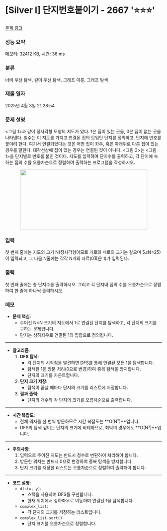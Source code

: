 # [Silver I] 단지번호붙이기 - 2667 '⭐⭐⭐'

[문제 링크](https://www.acmicpc.net/problem/2667) 

### 성능 요약

메모리: 32412 KB, 시간: 36 ms

### 분류

너비 우선 탐색, 깊이 우선 탐색, 그래프 이론, 그래프 탐색

### 제출 일자

2025년 4월 3일 21:28:54

### 문제 설명

<p><그림 1>과 같이 정사각형 모양의 지도가 있다. 1은 집이 있는 곳을, 0은 집이 없는 곳을 나타낸다. 철수는 이 지도를 가지고 연결된 집의 모임인 단지를 정의하고, 단지에 번호를 붙이려 한다. 여기서 연결되었다는 것은 어떤 집이 좌우, 혹은 아래위로 다른 집이 있는 경우를 말한다. 대각선상에 집이 있는 경우는 연결된 것이 아니다. <그림 2>는 <그림 1>을 단지별로 번호를 붙인 것이다. 지도를 입력하여 단지수를 출력하고, 각 단지에 속하는 집의 수를 오름차순으로 정렬하여 출력하는 프로그램을 작성하시오.</p>

<p style="text-align: center;"><img alt="" src="" style="height:192px; width:409px"></p>

### 입력 

 <p>첫 번째 줄에는 지도의 크기 N(정사각형이므로 가로와 세로의 크기는 같으며 5≤N≤25)이 입력되고, 그 다음 N줄에는 각각 N개의 자료(0혹은 1)가 입력된다.</p>

### 출력 

 <p>첫 번째 줄에는 총 단지수를 출력하시오. 그리고 각 단지내 집의 수를 오름차순으로 정렬하여 한 줄에 하나씩 출력하시오.</p>

### 메모

- **문제 핵심**:
  - 주어진 N×N 크기의 지도에서 1로 연결된 단지를 탐색하고, 각 단지의 크기를 구하는 문제입니다.
  - 단지는 상하좌우로 연결된 1의 집합으로 정의됩니다.

---

- **알고리즘**:
  1. **DFS 탐색**:
     - 각 단지의 시작점을 발견하면 DFS를 통해 연결된 모든 1을 탐색합니다.
     - 탐색된 1은 방문 처리(0으로 변경)하여 중복 탐색을 방지합니다.
     - 단지의 크기를 카운트합니다.
  2. **단지 크기 저장**:
     - 탐색이 끝날 때마다 단지의 크기를 리스트에 저장합니다.
  3. **결과 출력**:
     - 단지의 개수와 각 단지의 크기를 오름차순으로 출력합니다.

---

- **시간 복잡도**:
  - 전체 격자를 한 번씩 방문하므로 시간 복잡도는 **O(N²)**입니다.
  - DFS의 탐색 깊이는 단지의 크기에 비례하므로, 최악의 경우에도 **O(N²)**입니다.

---

- **주의사항**:
  1. 입력으로 주어진 지도는 반드시 정수로 변환하여 처리해야 합니다.
  2. 방문한 위치는 반드시 0으로 변경하여 중복 탐색을 방지합니다.
  3. 단지 크기를 저장한 리스트는 오름차순으로 정렬하여 출력해야 합니다.

---

- **코드 설명**:
  - `dfs(x, y)`:
    - 스택을 사용하여 DFS를 구현합니다.
    - 현재 위치에서 상하좌우로 이동하며 연결된 1을 탐색합니다.
  - `complex_list`:
    - 각 단지의 크기를 저장하는 리스트입니다.
  - `complex_list.sort()`:
    - 단지 크기를 오름차순으로 정렬합니다.